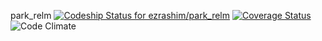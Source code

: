 park_relm
[ ![Codeship Status for ezrashim/park_relm](https://codeship.com/projects/43a8c850-953e-0133-ea74-520d149e6bdf/status?branch=master)](https://codeship.com/projects/125143)
[![Coverage Status](https://coveralls.io/repos/ezrashim/park_relm/badge.svg?branch=master&service=github)](https://coveralls.io/github/ezrashim/park_relm?branch=master)
![Code Climate](https://codeclimate.com/github/ezrashim/park_relm.png)
